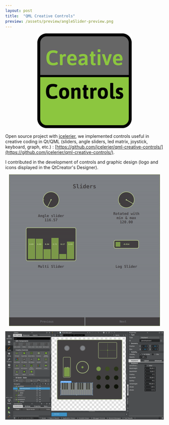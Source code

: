 ```yaml
---
layout: post
title:  "QML Creative Controls"
preview: /assets/preview/angleSlider-preview.png
---
```



<p align="center">
    <img src="/assets/qmlcc-logo.png" />
</p>

Open source project with [jcelerier](https://github.com/jcelerier), we implemented controls useful in creative coding in Qt/QML (sliders, angle sliders, led matrix, joystick, keyboard, graph, etc.) : [https://github.com/jcelerier/qml-creative-controls/](https://github.com/jcelerier/qml-creative-controls/).


I contributed in the development of controls and graphic design (logo and icons displayed in the QtCreator's Designer).

<p align="center">
  <img src="/assets/qmlcc-ex.gif"/>
</p>

<p align="center">
  <img src="/assets/qmlcc-designer.png"/>
</p>


